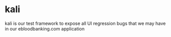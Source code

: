 # kali
kali is our test framework to expose all UI regression bugs that we may have in our ebloodbanking.com application
